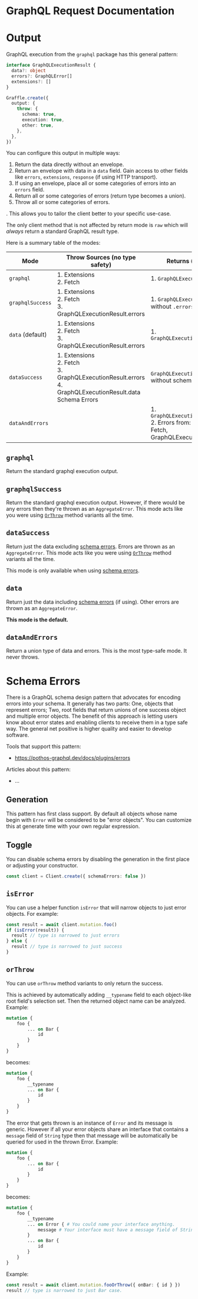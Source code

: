 # GraphQL Request Documentation

# Output

GraphQL execution from the `graphql` package has this general pattern:

```ts
interface GraphQLExecutionResult {
  data?: object
  errors?: GraphQLError[]
  extensions?: []
}
```

```ts
Graffle.create({
  output: {
    throw: {
      schema: true,
      execution: true,
      other: true,
    },
  },
})
```

You can configure this output in multiple ways:

1. Return the data directly without an envelope.
1. Return an envelope with data in a `data` field. Gain access to other fields like `errors`, `extensions`, `response` (if using HTTP transport).
1. If using an envelope, place all or some categories of errors into an `errors` field.
1. Return all or some categories of errors (return type becomes a union).
1. Throw all or some categories of errors.

. This allows you to tailor the client better to your specific use-case.

The only client method that is not affected by return mode is `raw` which will _always_ return a standard GraphQL result type.

Here is a summary table of the modes:

| Mode             | Throw Sources (no type safety)                                                                                 | Returns (type safe)                                                                                  |
| ---------------- | -------------------------------------------------------------------------------------------------------------- | ---------------------------------------------------------------------------------------------------- |
| `graphql`        | 1. Extensions<br>2. Fetch                                                                                      | 1. `GraphQLExecutionResult`                                                                          |
| `graphqlSuccess` | 1. Extensions<br>2. Fetch<br>3. GraphQLExecutionResult.errors                                                  | 1. `GraphQLExecutionResult` without `.errors`                                                        |
| `data` (default) | 1. Extensions<br>2. Fetch<br>3. GraphQLExecutionResult.errors                                                  | 1. `GraphQLExecutionResult.data`                                                                     |
| `dataSuccess`    | 1. Extensions<br>2. Fetch<br>3. GraphQLExecutionResult.errors<br> 4. GraphQLExecutionResult.data Schema Errors | `GraphQLExecutionResult.data` without schema errors                                                  |
| `dataAndErrors`  |                                                                                                                | 1. `GraphQLExecutionResult.data`<br>2. Errors from: Extensions, Fetch, GraphQLExecutionResult.errors |

## `graphql`

Return the standard graphql execution output.

## `graphqlSuccess`

Return the standard graphql execution output. However, if there would be any errors then they're thrown as an `AggregateError`.
This mode acts like you were using [`OrThrow`](#orthrow) method variants all the time.

## `dataSuccess`

Return just the data excluding [schema errors](#schema-errors). Errors are thrown as an `AggregateError`.
This mode acts like you were using [`OrThrow`](#orthrow) method variants all the time.

This mode is only available when using [schema errors](#schema-errors).

## `data`

Return just the data including [schema errors](#schema-errors) (if using). Other errors are thrown as an `AggregateError`.

**This mode is the default.**

## `dataAndErrors`

Return a union type of data and errors. This is the most type-safe mode. It never throws.

# Schema Errors

There is a GraphQL schema design pattern that advocates for encoding errors into your schema. It generally has two parts: One, objects that represent errors; Two, root fields that return unions of one success object and multiple error objects. The benefit of this approach is letting users know about error states and enabling clients to receive them in a type safe way. The general net positive is higher quality and easier to develop software.

Tools that support this pattern:

- https://pothos-graphql.dev/docs/plugins/errors

Articles about this pattern:

- ...

## Generation

This pattern has first class support. By default all objects whose name begin with `Error` will be considered to be "error objects". You can customize this at generate time with your own regular expression.

## Toggle

You can disable schema errors by disabling the generation in the first place or adjusting your constructor.

```ts
const client = Client.create({ schemaErrors: false })
```

## `isError`

You can use a helper function `isError` that will narrow objects to just error objects. For example:

```ts
const result = await client.mutation.foo()
if (isError(result)) {
  result // type is narrowed to just errors
} else {
  result // type is narrowed to just success
}
```

## `orThrow`

You can use `orThrow` method variants to only return the success.

This is achieved by automatically adding `__typename` field to each object-like root field's selection set. Then the returned object name can be analyzed. Example:

```graphql
mutation {
	foo {
		... on Bar {
			id
		}
	}
}
```

becomes:

```graphql
mutation {
	foo {
		__typename
		... on Bar {
			id
		}
	}
}
```

The error that gets thrown is an instance of `Error` and its message is generic. However if all your error objects share an interface that contains a `message` field of `String` type then that message will be automatically be queried for used in the thrown Error. Example:

```graphql
mutation {
	foo {
		... on Bar {
			id
		}
	}
}
```

becomes:

```graphql
mutation {
	foo {
		__typename
		... on Error { # You could name your interface anything.
			message # Your interface must have a message field of String type.
		}
		... on Bar {
			id
		}
	}
}
```

Example:

```ts
const result = await client.mutation.fooOrThrow({ onBar: { id } })
result // type is narrowed to just Bar case.
```
